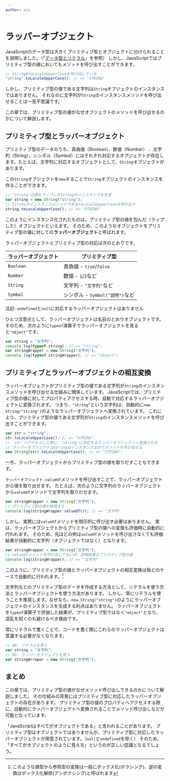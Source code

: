 ```yaml
---
author: azu
---
```



# ラッパーオブジェクト

JavaScriptのデータ型は大きくプリミティブ型とオブジェクトに分けられることを説明しました。（「[データ型とリテラル][]」を参照）
しかし、JavaScriptではプリミティブ型の値においてもメソッドを呼び出すことができます。

```js
// String#toLocaleUpperCaseを呼び出している
"string".toLocaleUpperCase(); // => "STRING"
```

しかし、プリミティブ型の値である文字列は`String`オブジェクトのインスタンスではありません。
それなのに文字列が`String`のインスタンスメソッドを呼び出せることは一見不思議です。

この章では、プリミティブ型の値がなぜオブジェクトのメソッドを呼び出せるのかについて解説します。

## プリミティブ型とラッパーオブジェクト

<!--　textlint-disable preset-ja-technical-writing/max-ten -->

プリミティブ型のデータのうち、真偽値（Boolean）、数値（Number） 、文字列（String）、シンボル（Symbol）にはそれぞれ対応するオブジェクトが存在します。たとえば、文字列に対応するオブジェクトとして、`String`オブジェクトがあります。

この`String`オブジェクトを`new`することで`String`オブジェクトのインスタンスを作ることができます。

<!-- textlint-enable -->

```js
// "string"の値をラップしたStringのインスタンスを生成
var string = new String("string");
// StringのインスタンスメソッドであるtoLocaleUpperCaseを呼び出す
string.toLocaleUpperCase(); // => "STRING"
```

このようにインスタンス化されたものは、プリミティブ型の値を包んだ（ラップした）オブジェクトといえます。
そのため、このようなオブジェクトをプリミティブ型の値に対しての**ラッパーオブジェクト**と呼ばれます。

ラッパーオブジェクトとプリミティブ型の対応は次のとおりです。


| ラッパーオブジェクト | プリミティブ型 |
| ---------- | ---------------------- |
| `Boolean`  | 真偽値 - `true`/`false`        |
| `Number`   | 数値 - `1`/`2`など            |
| `String`   | 文字列 - `"文字列"`など          |
| `Symbol`   | シンボル - `Symbol("説明")`など   |

注記: `undefined`と`null`に対応するラッパーオブジェクトはありません

ひとつ注意点として、ラッパーオブジェクトは名前のとおりオブジェクトです。
そのため、次のように`typeof`演算子でラッパーオブジェクトを見ると`"object"`です。

```js
var string = "文字列";
console.log(typeof string); // => "string";
var stringWrapper = new String("文字列");
console.log(typeof stringWrapper); // => "object";
```

## プリミティブとラッパーオブジェクトの相互変換

ラッパーオブジェクトがプリミティブ型の値である文字列が`String`のインスタンスメソッドを呼び出せる仕組みに関係しています。
JavaScriptでは、プリミティブ型の値に対してプロパティアクセスする時、自動で対応するラッパーオブジェクトに変換されます。
つまり、`"string"`という文字列は、自動的に`new String("string")`のようなラッパーオブジェクトへ変換されています。
これにより、プリミティブ型の値である文字列が`String`のインスタンスメソッドを呼び出すことができます。

```js
var str = "string";
str.toLocaleUpperCase(); // => "STRING";
// `str`へアクセスした際に、"string"に対応するラッパーオブジェクトへ変換される
// ラッパーオブジェクトはStringのインスタンスなのでメソッドを呼び出せる
new String(str).toLocaleUpperCase(); // => "STRING";
```

一方、ラッパーオブジェクトからプリミティブ型の値を取りだすこともできます。

`ラッパーオブジェクト.valueOf`メソッドを呼び出すことで、ラッパーオブジェクトから値を取り出せます。
たとえば、次のように文字列のラッパーオブジェクトから`valueOf`メソッドで文字列を取りだせます。

```js
var stringWrapper = new String("文字列");
// プリミティブ型の値を取得する
console.log(stringWrapper.valueOf()); // => "文字列"
```

しかし、実際には`valueOf`メソッドを明示的に呼び出す必要はありません。
実は、ラッパーオブジェクトからプリミティブ型の値への変換も評価時に自動的に行われます。
そのため、先ほどの例は`valueOf`メソッドを呼び出さなくても評価結果が自動的に文字列（オブジェクトではなく）となります。

```js
var stringWrapper = new String("文字列");
// valueOfメソッドを呼び出してないが、評価結果はプリミティブ型の値
console.log(stringWrapper); // => "文字列"
```

このように、プリミティブ型の値とラッパーオブジェクトの相互変換は殆どのケースで自動的に行われます。[^1]

文字列などのプリミティブ型のデータを作成する方法として、リテラルを使う方法とラッパーオブジェクトを使う方法があります。
しかし、常にリテラルを使うことを推奨します。なぜなら、`new String("string")`のようにラッパーオブジェクトのインスタンスを生成する利点はありません。
ラッパーオブジェクトを`typeof`演算子で評価した結果が、プリミティブ型ではなく`"object"`となり、混乱を招くのも避けるべき理由です。

常にリテラルで書くことで、コードを書く際にこれらのラッパーオブジェクトは意識する必要がなくなります。

```js
// OK: リテラルを使う
var string = "文字列";
// NG: ラッパーオブジェクトを使う
var stringWrraper = new String("文字列");
```

## まとめ

この章では、プリミティブ型の値がなぜメソッド呼び出しできるのかについて解説しました。
その仕組みの背景にはプリミティブ型に対応したラッパーオブジェクトの存在があります。
プリミティブ型の値のプロパティへアクセスする際に、自動的にラッパーオブジェクトへ変換されることでメソッド呼び出しなどが可能となっています。

「JavaScriptはすべてがオブジェクトである」と言われることがあります。
プリミティブ型はオブジェクトではありませんが、プリミティブ型に対応したラッパーオブジェクトが用意されています。（`null`と`undefined`を除く）
そのため、「すべてがオブジェクトのように見える」というのが正しい認識となるでしょう。


[データ型とリテラル]: ../data-type/README.md  "データ型とリテラル"
[^1]: このような値型から参照型の変換は一般にボックス化(ボクシング)、逆の変換はボックス化解除(アンボクシング)と呼ばれます
